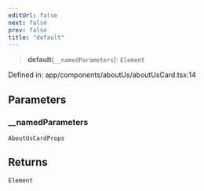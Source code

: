 ```yaml
---
editUrl: false
next: false
prev: false
title: "default"
---
```


> **default**(`__namedParameters`): `Element`

Defined in: app/components/aboutUs/aboutUsCard.tsx:14

## Parameters

### \_\_namedParameters

`AboutUsCardProps`

## Returns

`Element`
